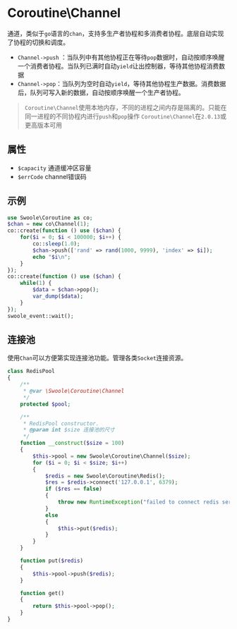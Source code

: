 # Coroutine\Channel

通道，类似于`go`语言的`chan`，支持多生产者协程和多消费者协程。底层自动实现了协程的切换和调度。

* `Channel->push` ：当队列中有其他协程正在等待`pop`数据时，自动按顺序唤醒一个消费者协程。当队列已满时自动`yield`让出控制器，等待其他协程消费数据
* `Channel->pop`：当队列为空时自动`yield`，等待其他协程生产数据。消费数据后，队列可写入新的数据，自动按顺序唤醒一个生产者协程。

> `Coroutine\Channel`使用本地内存，不同的进程之间内存是隔离的。只能在同一进程的不同协程内进行`push`和`pop`操作
> `Coroutine\Channel`在`2.0.13`或更高版本可用

属性
----
* `$capacity` 通道缓冲区容量
* `$errCode` channel错误码

示例
----

```php
use Swoole\Coroutine as co;
$chan = new co\Channel(1);
co::create(function () use ($chan) {
    for($i = 0; $i < 100000; $i++) {
        co::sleep(1.0);
        $chan->push(['rand' => rand(1000, 9999), 'index' => $i]);
        echo "$i\n";
    }
});
co::create(function () use ($chan) {
    while(1) {
        $data = $chan->pop();
        var_dump($data);
    }
});
swoole_event::wait();
```

连接池
----
使用`Chan`可以方便第实现连接池功能。管理各类`Socket`连接资源。

```php
class RedisPool
{
    /**
     * @var \Swoole\Coroutine\Channel
     */
    protected $pool;

    /**
     * RedisPool constructor.
     * @param int $size 连接池的尺寸
     */
    function __construct($size = 100)
    {
        $this->pool = new Swoole\Coroutine\Channel($size);
        for ($i = 0; $i < $size; $i++)
        {
            $redis = new Swoole\Coroutine\Redis();
            $res = $redis->connect('127.0.0.1', 6379);
            if ($res == false)
            {
                throw new RuntimeException("failed to connect redis server.");
            }
            else
            {
                $this->put($redis);
            }
        }
    }

    function put($redis)
    {
        $this->pool->push($redis);
    }

    function get()
    {
        return $this->pool->pop();
    }
}
```
